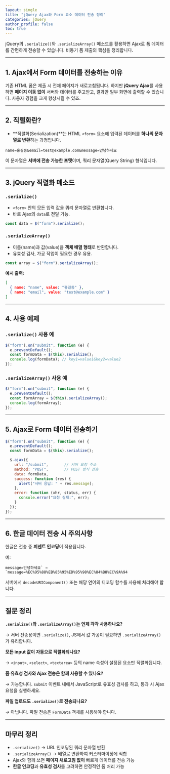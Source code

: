 ```yaml
---
layout: single
title: "jQuery Ajax와 Form 요소 데이터 전송 정리"
categories: jQuery
author_profile: false
toc: true
---
```


jQuery의 `.serialize()`와 `.serializeArray()` 메소드를 활용하면 Ajax로 폼 데이터를 간편하게 전송할 수 있습니다. 비동기 폼 제출의 핵심을 정리합니다.

------

## 1. Ajax에서 Form 데이터를 전송하는 이유

기존 HTML 폼은 제출 시 전체 페이지가 새로고침됩니다. 하지만 **jQuery Ajax**를 사용하면 **페이지 이동 없이** 서버와 데이터를 주고받고, 결과만 일부 화면에 출력할 수 있습니다. 사용자 경험을 크게 향상시킬 수 있죠.

------

## 2. 직렬화란?

- **직렬화(Serialization)**는 HTML `<form>` 요소에 입력된 데이터를 **하나의 문자열로 변환**하는 과정입니다.

```
name=홍길동&email=test@example.com&message=안녕하세요
```

이 문자열은 **서버에 전송 가능한 포맷**이며, 쿼리 문자열(Query String) 형식입니다.

------

## 3. jQuery 직렬화 메소드

### `.serialize()`

- `<form>` 안의 모든 입력 값을 쿼리 문자열로 반환합니다.
- 바로 Ajax의 `data`로 전달 가능.

```jsx
const data = $("form").serialize();
```

### `.serializeArray()`

- 이름(name)과 값(value)을 **객체 배열 형태**로 반환합니다.
- 유효성 검사, 가공 작업이 필요한 경우 유용.

```jsx
const array = $("form").serializeArray();
```

**예시 출력:**

```json
[
  { name: "name", value: "홍길동" },
  { name: "email", value: "test@example.com" }
]
```

------

## 4. 사용 예제

### `.serialize()` 사용 예

```jsx
$("form").on("submit", function (e) {
  e.preventDefault();
  const formData = $(this).serialize();
  console.log(formData); // key1=value1&key2=value2
});
```

### `.serializeArray()` 사용 예

```jsx
$("form").on("submit", function (e) {
  e.preventDefault();
  const formArray = $(this).serializeArray();
  console.log(formArray);
});
```

------

## 5. Ajax로 Form 데이터 전송하기

```jsx
$("form").on("submit", function (e) {
  e.preventDefault();
  const formData = $(this).serialize();

  $.ajax({
    url: "/submit",       // 서버 요청 주소
    method: "POST",       // POST 방식 전송
    data: formData,
    success: function (res) {
      alert("서버 응답: " + res.message);
    },
    error: function (xhr, status, err) {
      console.error("요청 실패:", err);
    }
  });
});
```

------

## 6. 한글 데이터 전송 시 주의사항

한글은 전송 중 **퍼센트 인코딩**이 적용됩니다.

예:

```
message=안녕하세요` → `message=%EC%95%88%EB%85%95%ED%95%98%EC%84%B8%EC%9A%94
```

서버에서 `decodeURIComponent()` 또는 해당 언어의 디코딩 함수를 사용해 처리해야 합니다.

------

## 질문 정리

**`.serialize()`와 `.serializeArray()`는 언제 각각 사용하나요?**

→ 서버 전송용이면 `.serialize()`, JS에서 값 가공이 필요하면 `.serializeArray()`가 유리합니다.

**모든 input 값이 자동으로 직렬화되나요?**

→ `<input>`, `<select>`, `<textarea>` 등의 name 속성이 설정된 요소만 직렬화됩니다.

**폼 유효성 검사와 Ajax 전송은 함께 사용할 수 있나요?**

→ 가능합니다. `submit` 이벤트 내에서 JavaScript로 유효성 검사를 하고, 통과 시 Ajax 요청을 실행하세요.

**파일 업로드도 `.serialize()`로 전송되나요?**

→ 아닙니다. 파일 전송은 `FormData` 객체를 사용해야 합니다.

------

## 마무리 정리

- `.serialize()` → URL 인코딩된 쿼리 문자열 반환
- `.serializeArray()` → 배열로 변환하여 커스터마이징에 적합
- Ajax와 함께 쓰면 **페이지 새로고침 없이** 빠르게 데이터를 전송 가능
- **한글 인코딩**과 **유효성 검사**를 고려하면 안정적인 폼 처리 가능
